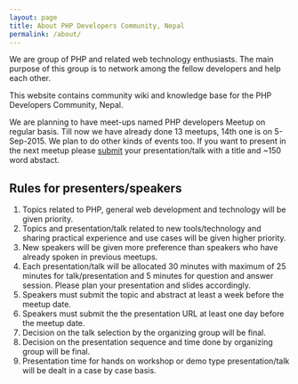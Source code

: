 ```yaml
---
layout: page
title: About PHP Developers Community, Nepal
permalink: /about/
---
```

We are group of PHP and related web technology enthusiasts. The main purpose of this group is to network among the fellow developers and help each other.

This website contains community wiki and knowledge base for the PHP Developers Community, Nepal.

We are planning to have meet-ups named PHP developers Meetup on regular basis.
Till now we have already done 13 meetups, 14th one is on 5-Sep-2015. We plan to do other kinds of events too.
If you want to present in the next meetup please [submit](http://bit.ly/php-np-talk) your presentation/talk with a title and ~150 word abstact.

## Rules for presenters/speakers

1. Topics related to PHP, general web development and technology will be given priority.
1. Topics and presentation/talk related to new tools/technology and sharing practical experience and use cases will be given higher priority.
1. New speakers will be given more preference than speakers who have already spoken in previous meetups.
1. Each presentation/talk will be allocated 30 minutes with maximum of 25 minutes for talk/presentation and 5 minutes for question and answer session. Please plan your presentation and slides accordingly.
1. Speakers must submit the topic and abstract at least a week before the meetup date.
1. Speakers must submit the the presentation URL at least one day before the meetup date.
1. Decision on the talk selection by the organizing group will be final.
1. Decision on the presentation sequence and time done by organizing group will be final.
1. Presentation time for hands on workshop or demo type presentation/talk will be dealt in a case by case basis.
